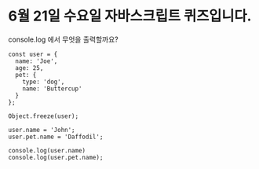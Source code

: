 # 6월 21일 수요일 자바스크립트 퀴즈입니다.

console.log 에서 무엇을 출력할까요?

```
const user = {
  name: 'Joe',
  age: 25,
  pet: {
    type: 'dog',
    name: 'Buttercup'
  }
};

Object.freeze(user);

user.name = 'John';
user.pet.name = 'Daffodil';

console.log(user.name)
console.log(user.pet.name);
```